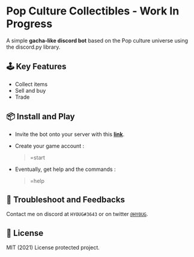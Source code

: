 # Pop Culture Collectibles - Work In Progress

A simple **gacha-like discord bot** based on the Pop culture universe using the discord.py library.

## 🕹️ Key Features

* Collect items
* Sell and buy
* Trade

## 📦 Install and Play

* Invite the bot onto your server with this [**link**](https://discord.com/api/oauth2/authorize?client_id=718073137610227753&permissions=522304&scope=bot).

* Create your game account :
   > =start

* Eventually, get help and the commands :
   > =help

## 🔧 Troubleshoot and Feedbacks

Contact me on discord at `HYOUG#3643` or on twitter [`@HY0UG`](https://twitter.com/HY0UG).

## 📜 License 

MIT (2021) License protected project.